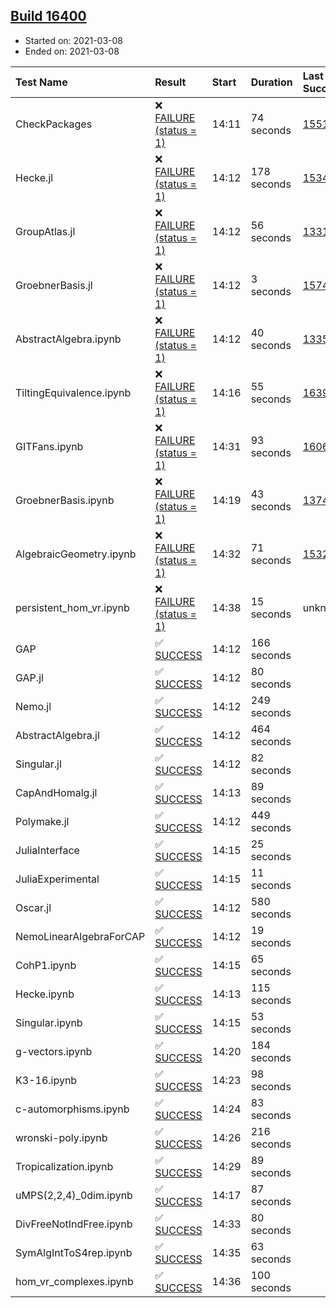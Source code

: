 ## [Build 16400](https://oscarci.mathematik.uni-kl.de/job/oscar/16400/)

* Started on: 2021-03-08
* Ended on: 2021-03-08

| Test Name    | Result | Start | Duration | Last Success | First Failure |
|:-------------|:-------|:------|:---------|:-------------|:--------------|
| CheckPackages | ❌ [FAILURE (status = 1)](https://oscarci.mathematik.uni-kl.de/job/oscar/16400/artifact/logs/build-16400/CheckPackages.log) | 14:11 | 74 seconds | [15514](https://oscarci.mathematik.uni-kl.de/job/oscar/15514/) | [15515](https://oscarci.mathematik.uni-kl.de/job/oscar/15515/) |
| Hecke.jl | ❌ [FAILURE (status = 1)](https://oscarci.mathematik.uni-kl.de/job/oscar/16400/artifact/logs/build-16400/Hecke.jl.log) | 14:12 | 178 seconds | [15344](https://oscarci.mathematik.uni-kl.de/job/oscar/15344/) | [15348](https://oscarci.mathematik.uni-kl.de/job/oscar/15348/) |
| GroupAtlas.jl | ❌ [FAILURE (status = 1)](https://oscarci.mathematik.uni-kl.de/job/oscar/16400/artifact/logs/build-16400/GroupAtlas.jl.log) | 14:12 | 56 seconds | [13311](https://oscarci.mathematik.uni-kl.de/job/oscar/13311/) | [13312](https://oscarci.mathematik.uni-kl.de/job/oscar/13312/) |
| GroebnerBasis.jl | ❌ [FAILURE (status = 1)](https://oscarci.mathematik.uni-kl.de/job/oscar/16400/artifact/logs/build-16400/GroebnerBasis.jl.log) | 14:12 | 3 seconds | [15745](https://oscarci.mathematik.uni-kl.de/job/oscar/15745/) | [15746](https://oscarci.mathematik.uni-kl.de/job/oscar/15746/) |
| AbstractAlgebra.ipynb | ❌ [FAILURE (status = 1)](https://oscarci.mathematik.uni-kl.de/job/oscar/16400/artifact/logs/build-16400/AbstractAlgebra.ipynb.log) | 14:12 | 40 seconds | [13355](https://oscarci.mathematik.uni-kl.de/job/oscar/13355/) | [13356](https://oscarci.mathematik.uni-kl.de/job/oscar/13356/) |
| TiltingEquivalence.ipynb | ❌ [FAILURE (status = 1)](https://oscarci.mathematik.uni-kl.de/job/oscar/16400/artifact/logs/build-16400/TiltingEquivalence.ipynb.log) | 14:16 | 55 seconds | [16394](https://oscarci.mathematik.uni-kl.de/job/oscar/16394/) | [16395](https://oscarci.mathematik.uni-kl.de/job/oscar/16395/) |
| GITFans.ipynb | ❌ [FAILURE (status = 1)](https://oscarci.mathematik.uni-kl.de/job/oscar/16400/artifact/logs/build-16400/GITFans.ipynb.log) | 14:31 | 93 seconds | [16068](https://oscarci.mathematik.uni-kl.de/job/oscar/16068/) | [16069](https://oscarci.mathematik.uni-kl.de/job/oscar/16069/) |
| GroebnerBasis.ipynb | ❌ [FAILURE (status = 1)](https://oscarci.mathematik.uni-kl.de/job/oscar/16400/artifact/logs/build-16400/GroebnerBasis.ipynb.log) | 14:19 | 43 seconds | [13748](https://oscarci.mathematik.uni-kl.de/job/oscar/13748/) | [13749](https://oscarci.mathematik.uni-kl.de/job/oscar/13749/) |
| AlgebraicGeometry.ipynb | ❌ [FAILURE (status = 1)](https://oscarci.mathematik.uni-kl.de/job/oscar/16400/artifact/logs/build-16400/AlgebraicGeometry.ipynb.log) | 14:32 | 71 seconds | [15322](https://oscarci.mathematik.uni-kl.de/job/oscar/15322/) | [15323](https://oscarci.mathematik.uni-kl.de/job/oscar/15323/) |
| persistent_hom_vr.ipynb | ❌ [FAILURE (status = 1)](https://oscarci.mathematik.uni-kl.de/job/oscar/16400/artifact/logs/build-16400/persistent_hom_vr.ipynb.log) | 14:38 | 15 seconds | unknown | unknown |
| GAP | ✅ [SUCCESS](https://oscarci.mathematik.uni-kl.de/job/oscar/16400/artifact/logs/build-16400/GAP.log) | 14:12 | 166 seconds |  |  |
| GAP.jl | ✅ [SUCCESS](https://oscarci.mathematik.uni-kl.de/job/oscar/16400/artifact/logs/build-16400/GAP.jl.log) | 14:12 | 80 seconds |  |  |
| Nemo.jl | ✅ [SUCCESS](https://oscarci.mathematik.uni-kl.de/job/oscar/16400/artifact/logs/build-16400/Nemo.jl.log) | 14:12 | 249 seconds |  |  |
| AbstractAlgebra.jl | ✅ [SUCCESS](https://oscarci.mathematik.uni-kl.de/job/oscar/16400/artifact/logs/build-16400/AbstractAlgebra.jl.log) | 14:12 | 464 seconds |  |  |
| Singular.jl | ✅ [SUCCESS](https://oscarci.mathematik.uni-kl.de/job/oscar/16400/artifact/logs/build-16400/Singular.jl.log) | 14:12 | 82 seconds |  |  |
| CapAndHomalg.jl | ✅ [SUCCESS](https://oscarci.mathematik.uni-kl.de/job/oscar/16400/artifact/logs/build-16400/CapAndHomalg.jl.log) | 14:13 | 89 seconds |  |  |
| Polymake.jl | ✅ [SUCCESS](https://oscarci.mathematik.uni-kl.de/job/oscar/16400/artifact/logs/build-16400/Polymake.jl.log) | 14:12 | 449 seconds |  |  |
| JuliaInterface | ✅ [SUCCESS](https://oscarci.mathematik.uni-kl.de/job/oscar/16400/artifact/logs/build-16400/JuliaInterface.log) | 14:15 | 25 seconds |  |  |
| JuliaExperimental | ✅ [SUCCESS](https://oscarci.mathematik.uni-kl.de/job/oscar/16400/artifact/logs/build-16400/JuliaExperimental.log) | 14:15 | 11 seconds |  |  |
| Oscar.jl | ✅ [SUCCESS](https://oscarci.mathematik.uni-kl.de/job/oscar/16400/artifact/logs/build-16400/Oscar.jl.log) | 14:12 | 580 seconds |  |  |
| NemoLinearAlgebraForCAP | ✅ [SUCCESS](https://oscarci.mathematik.uni-kl.de/job/oscar/16400/artifact/logs/build-16400/NemoLinearAlgebraForCAP.log) | 14:12 | 19 seconds |  |  |
| CohP1.ipynb | ✅ [SUCCESS](https://oscarci.mathematik.uni-kl.de/job/oscar/16400/artifact/logs/build-16400/CohP1.ipynb.log) | 14:15 | 65 seconds |  |  |
| Hecke.ipynb | ✅ [SUCCESS](https://oscarci.mathematik.uni-kl.de/job/oscar/16400/artifact/logs/build-16400/Hecke.ipynb.log) | 14:13 | 115 seconds |  |  |
| Singular.ipynb | ✅ [SUCCESS](https://oscarci.mathematik.uni-kl.de/job/oscar/16400/artifact/logs/build-16400/Singular.ipynb.log) | 14:15 | 53 seconds |  |  |
| g-vectors.ipynb | ✅ [SUCCESS](https://oscarci.mathematik.uni-kl.de/job/oscar/16400/artifact/logs/build-16400/g-vectors.ipynb.log) | 14:20 | 184 seconds |  |  |
| K3-16.ipynb | ✅ [SUCCESS](https://oscarci.mathematik.uni-kl.de/job/oscar/16400/artifact/logs/build-16400/K3-16.ipynb.log) | 14:23 | 98 seconds |  |  |
| c-automorphisms.ipynb | ✅ [SUCCESS](https://oscarci.mathematik.uni-kl.de/job/oscar/16400/artifact/logs/build-16400/c-automorphisms.ipynb.log) | 14:24 | 83 seconds |  |  |
| wronski-poly.ipynb | ✅ [SUCCESS](https://oscarci.mathematik.uni-kl.de/job/oscar/16400/artifact/logs/build-16400/wronski-poly.ipynb.log) | 14:26 | 216 seconds |  |  |
| Tropicalization.ipynb | ✅ [SUCCESS](https://oscarci.mathematik.uni-kl.de/job/oscar/16400/artifact/logs/build-16400/Tropicalization.ipynb.log) | 14:29 | 89 seconds |  |  |
| uMPS(2,2,4)_0dim.ipynb | ✅ [SUCCESS](https://oscarci.mathematik.uni-kl.de/job/oscar/16400/artifact/logs/build-16400/uMPS-2-2-4-_0dim.ipynb.log) | 14:17 | 87 seconds |  |  |
| DivFreeNotIndFree.ipynb | ✅ [SUCCESS](https://oscarci.mathematik.uni-kl.de/job/oscar/16400/artifact/logs/build-16400/DivFreeNotIndFree.ipynb.log) | 14:33 | 80 seconds |  |  |
| SymAlgIntToS4rep.ipynb | ✅ [SUCCESS](https://oscarci.mathematik.uni-kl.de/job/oscar/16400/artifact/logs/build-16400/SymAlgIntToS4rep.ipynb.log) | 14:35 | 63 seconds |  |  |
| hom_vr_complexes.ipynb | ✅ [SUCCESS](https://oscarci.mathematik.uni-kl.de/job/oscar/16400/artifact/logs/build-16400/hom_vr_complexes.ipynb.log) | 14:36 | 100 seconds |  |  |
